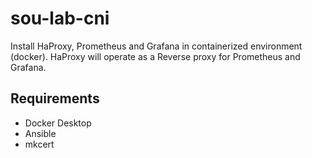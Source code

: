 # sou-lab-cni

Install HaProxy, Prometheus and Grafana in containerized environment (docker). 
HaProxy will operate as a Reverse proxy for Prometheus and Grafana.

## Requirements

- Docker Desktop
- Ansible
- mkcert

